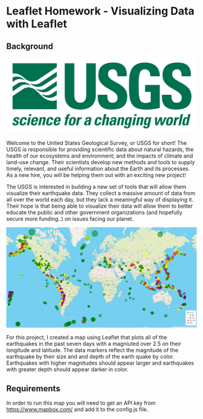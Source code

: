 # Leaflet Homework - Visualizing Data with Leaflet

## Background

![1-Logo](Images/1-Logo.png)

Welcome to the United States Geological Survey, or USGS for short! The USGS is responsible for providing scientific data about natural hazards, the health of our ecosystems and environment; and the impacts of climate and land-use change. Their scientists develop new methods and tools to supply timely, relevant, and useful information about the Earth and its processes. As a new hire, you will be helping them out with an exciting new project!

The USGS is interested in building a new set of tools that will allow them visualize their earthquake data. They collect a massive amount of data from all over the world each day, but they lack a meaningful way of displaying it. Their hope is that being able to visualize their data will allow them to better educate the public and other government organizations (and hopefully secure more funding..) on issues facing our planet.


![2-BasicMap](Images/2-BasicMap.png)



For this project, I created a map using Leaflet that plots all of the earthquakes in the past seven days with a magniuted over 2.5 on their longitude and latitude. The data markers reflect the magnitude of the earthquake by their size and and depth of the earth quake by color. Earthquakes with higher magnitudes should appear larger and earthquakes with greater depth should appear darker in color.

## Requirements

In order to run this map you will need to get an API key from https://www.mapbox.com/ and add it to the config.js file.

